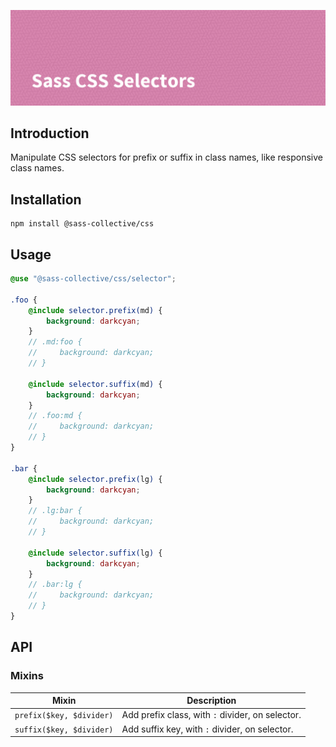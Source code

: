 ![Sass CSS Selector](.github/banner.png)

## Introduction

Manipulate CSS selectors for prefix or suffix in class names, like responsive class names.

## Installation

```shell
npm install @sass-collective/css
```

## Usage

```scss
@use "@sass-collective/css/selector";

.foo {
    @include selector.prefix(md) {
        background: darkcyan;
    }
    // .md:foo {
    //     background: darkcyan;
    // }

    @include selector.suffix(md) {
        background: darkcyan;
    }
    // .foo:md {
    //     background: darkcyan;
    // }
}

.bar {
    @include selector.prefix(lg) {
        background: darkcyan;
    }
    // .lg:bar {
    //     background: darkcyan;
    // }

    @include selector.suffix(lg) {
        background: darkcyan;
    }
    // .bar:lg {
    //     background: darkcyan;
    // }
}
```

## API

### Mixins

| Mixin | Description |
| --- | --- |
| `prefix($key, $divider)` | Add prefix class, with `:` divider, on selector. |
| `suffix($key, $divider)` | Add suffix key, with `:` divider, on selector. |
